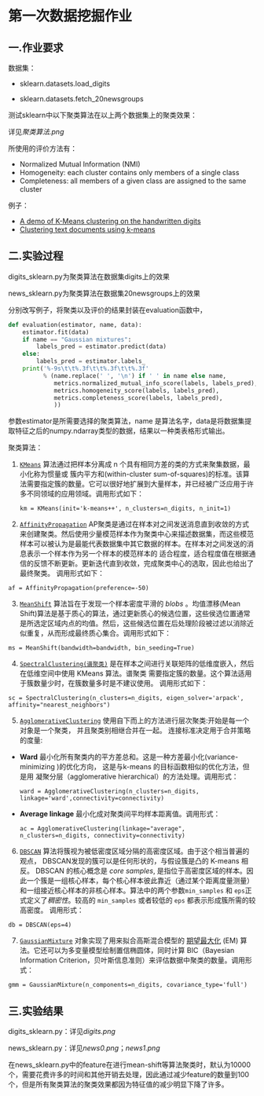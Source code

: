 # 第一次数据挖掘作业

## 一.作业要求

数据集：

- sklearn.datasets.load_digits

- sklearn.datasets.fetch_20newsgroups

测试sklearn中以下聚类算法在以上两个数据集上的聚类效果：

详见*聚类算法.png*

所使用的评价方法有：

- Normalized Mutual Information (NMI)
- Homogeneity: each cluster contains only members of a single class
- Completeness: all members of a given class are assigned to the same cluster

例子：

-  [A demo of K-Means clustering on the handwritten digits]( https://scikit-learn.org/stable/auto_examples/cluster/plot_kmeans_digits.html#sphx-glr-auto-examples-cluster-plot-kmeans-digits-py)
- [Clustering text documents using k-means](https://scikit-learn.org/stable/auto_examples/text/plot_document_clustering.html#sphx-glr-auto-examples-text-plot-document-clustering-py)


## 二.实验过程

digits_sklearn.py为聚类算法在数据集digits上的效果

news_sklearn.py为聚类算法在数据集20newsgroups上的效果

分别改写例子，将聚类以及评价的结果封装在evaluation函数中，

```python
def evaluation(estimator, name, data):
    estimator.fit(data)
    if name == "Gaussian mixtures":
        labels_pred = estimator.predict(data)
    else:
        labels_pred = estimator.labels_
    print('%-9s\t\t%.3f\t\t%.3f\t\t%.3f'
          % (name.replace(' ', '\n') if ' ' in name else name,
             metrics.normalized_mutual_info_score(labels, labels_pred),
             metrics.homogeneity_score(labels, labels_pred),
             metrics.completeness_score(labels, labels_pred),
             ))								
```

参数estimator是所需要选择的聚类算法，name 是算法名字，data是将数据集提取特征之后的numpy.ndarray类型的数据，结果以一种类表格形式输出。

聚类算法：

1. [`KMeans`](https://scikit-learn.org/stable/modules/generated/sklearn.cluster.KMeans.html#sklearn.cluster.KMeans) 算法通过把样本分离成 n 个具有相同方差的类的方式来聚集数据，最小化称为惯量或 簇内平方和(within-cluster sum-of-squares)的标准。该算法需要指定簇的数量。它可以很好地扩展到大量样本，并已经被广泛应用于许多不同领域的应用领域。调用形式如下：

   `km = KMeans(init='k-means++', n_clusters=n_digits, n_init=1)`

2.  [`AffinityPropagation`](https://scikit-learn.org/stable/modules/generated/sklearn.cluster.AffinityPropagation.html#sklearn.cluster.AffinityPropagation) AP聚类是通过在样本对之间发送消息直到收敛的方式来创建聚类。然后使用少量模范样本作为聚类中心来描述数据集，而这些模范样本可以被认为是最能代表数据集中其它数据的样本。在样本对之间发送的消息表示一个样本作为另一个样本的模范样本的 适合程度，适合程度值在根据通信的反馈不断更新。更新迭代直到收敛，完成聚类中心的选取，因此也给出了最终聚类。 调用形式如下：

   `af = AffinityPropagation(preference=-50)`

3.  [`MeanShift`](https://scikit-learn.org/stable/modules/generated/sklearn.cluster.MeanShift.html#sklearn.cluster.MeanShift) 算法旨在于发现一个样本密度平滑的 *blobs* 。均值漂移(Mean Shift)算法是基于质心的算法，通过更新质心的候选位置，这些侯选位置通常是所选定区域内点的均值。然后，这些候选位置在后处理阶段被过滤以消除近似重复，从而形成最终质心集合。调用形式如下：

   `ms = MeanShift(bandwidth=bandwidth, bin_seeding=True)`

4.  [`SpectralClustering(谱聚类)`](https://scikit-learn.org/stable/modules/generated/sklearn.cluster.SpectralClustering.html#sklearn.cluster.SpectralClustering) 是在样本之间进行关联矩阵的低维度嵌入，然后在低维空间中使用 KMeans 算法。谱聚类 需要指定簇的数量。这个算法适用于簇数量少时，在簇数量多时是不建议使用。 调用形式如下：

   `sc = SpectralClustering(n_clusters=n_digits, eigen_solver='arpack', affinity="nearest_neighbors")`

5.  [`AgglomerativeClustering`](https://scikit-learn.org/stable/modules/generated/sklearn.cluster.AgglomerativeClustering.html#sklearn.cluster.AgglomerativeClustering) 使用自下而上的方法进行层次聚类:开始是每一个对象是一个聚类， 并且聚类别相继合并在一起。 连接标准决定用于合并策略的度量: 

   - **Ward** 最小化所有聚类内的平方差总和。这是一种方差最小化(variance-minimizing )的优化方向， 这是与k-means 的目标函数相似的优化方法，但是用 凝聚分层（agglomerative hierarchical）的方法处理。调用形式：

     `ward = AgglomerativeClustering(n_clusters=n_digits, linkage='ward',connectivity=connectivity)`

   - **Average linkage** 最小化成对聚类间平均样本距离值。调用形式：

     `ac = AgglomerativeClustering(linkage="average",  n_clusters=n_digits, connectivity=connectivity)`

6.  [`DBSCAN`](https://scikit-learn.org/stable/modules/generated/sklearn.cluster.DBSCAN.html#sklearn.cluster.DBSCAN) 算法将簇视为被低密度区域分隔的高密度区域。由于这个相当普遍的观点， DBSCAN发现的簇可以是任何形状的，与假设簇是凸的 K-means 相反。 DBSCAN 的核心概念是 *core samples*, 是指位于高密度区域的样本。因此一个簇是一组核心样本，每个核心样本彼此靠近（通过某个距离度量测量） 和一组接近核心样本的非核心样本。算法中的两个参数`min_samples` 和 `eps`正式定义了*稠密性*。较高的 `min_samples` 或者较低的 `eps` 都表示形成簇所需的较高密度。 调用形式：

   `db = DBSCAN(eps=4)`

7.  [`GaussianMixture`](https://scikit-learn.org/stable/modules/generated/sklearn.mixture.GaussianMixture.html#sklearn.mixture.GaussianMixture) 对象实现了用来拟合高斯混合模型的 [期望最大化](https://sklearn.apachecn.org/docs/0.21.3/20.html#expectation-maximization) (EM) 算法。它还可以为多变量模型绘制置信椭圆体，同时计算 BIC（Bayesian Information Criterion，贝叶斯信息准则）来评估数据中聚类的数量。调用形式：

   `gmm = GaussianMixture(n_components=n_digits, covariance_type='full')`

## 三.实验结果

digits_sklearn.py：详见*digits.png*

news_sklearn.py：详见*news0.png*；*news1.png*

在news_sklearn.py中的feature在进行mean-shift等算法聚类时，默认为10000个，需要花费许多的时间和其他开销去处理，因此通过减少feature的数量到100个，但是所有聚类算法的聚类效果都因为特征值的减少明显下降了许多。